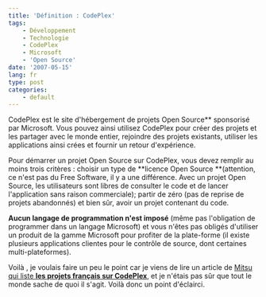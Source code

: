```yaml
---
title: 'Définition : CodePlex'
tags:
    - Développement
    - Technologie
    - CodePlex
    - Microsoft
    - 'Open Source'
date: '2007-05-15'
lang: fr
type: post
categories:
    - default
---
```


CodePlex est le site d'hébergement de projets Open Source** sponsorisé par Microsoft. Vous pouvez ainsi utilisez CodePlex pour créer des projets et les partager avec le monde entier, rejoindre des projets existants, utiliser les applications ainsi crées et fournir un retour d'expérience.

Pour démarrer un projet Open Source sur CodePlex, vous devez remplir au moins trois critères&nbsp;: choisir un type de **licence Open Source **(attention, ce n'est pas du Free Software, il y a une différence. Avec un projet Open Source, les utilisateurs sont libres de consulter le code et de lancer l'application sans raison commerciale); partir de zéro (pas de reprise de projets abandonnés) et bien s&ucirc;r, avoir un projet contenant du code.

**Aucun langage de programmation n'est imposé** (même pas l'obligation de programmer dans un langage Microsoft) et vous n'êtes pas obligés d'utiliser un produit de la gamme Microsoft pour profiter de la plate-forme (il existe plusieurs applications clientes pour le contrôle de source, dont certaines multi-plateformes).

Voilà , je voulais faire un peu le point car je viens de lire un article de [Mitsu qui liste **les projets français sur CodePlex**](http://blogs.msdn.com/b/mitsufu/archive/2007/05/14/les-projets-codeplex-fran-ais.aspx), et je n'étais pas s&ucirc;r que tout le monde sache de quoi il s'agit. Voilà donc un point d'éclairci.
